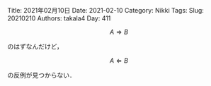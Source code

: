 ﻿Title: 2021年02月10日
Date: 2021-02-10
Category: Nikki
Tags: 
Slug: 20210210
Authors: takala4
Day: 411



$$ A \Rightarrow B $$

のはずなんだけど，

$$ A \Leftarrow B $$

の反例が見つからない．
